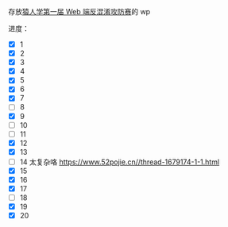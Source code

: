 存放[猿人学第一届 Web 端反混淆攻防赛](https://match.yuanrenxue.cn/)的 wp

进度：

- [x] 1
- [x] 2
- [x] 3
- [x] 4
- [x] 5
- [x] 6
- [x] 7
- [ ] 8
- [x] 9
- [ ] 10
- [ ] 11
- [x] 12
- [x] 13
- [ ] 14 太复杂咯 https://www.52pojie.cn//thread-1679174-1-1.html
- [x] 15
- [x] 16
- [x] 17
- [ ] 18
- [x] 19
- [x] 20
